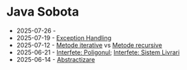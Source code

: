 # Java Sobota

- 2025-07-26 - 
- 2025-07-19 - [Exception Handling](PregatireZbor.java)
- 2025-07-12 - [Metode iterative](FactorialIterativ.java) vs [Metode recursive](FactorialRecursiv.java)
- 2025-06-21 - [Interfete: Poligonul](Poligonul.java); [Interfete: Sistem Livrari](SistemLivrari.java)
- 2025-06-14 - [Abstractizare](AbstractizareShape.java)
